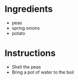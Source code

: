 # Ingredients
- peas
- spring onions
- potato
# Instructions
- Shell the peas
- Bring a pot of water to the boil
